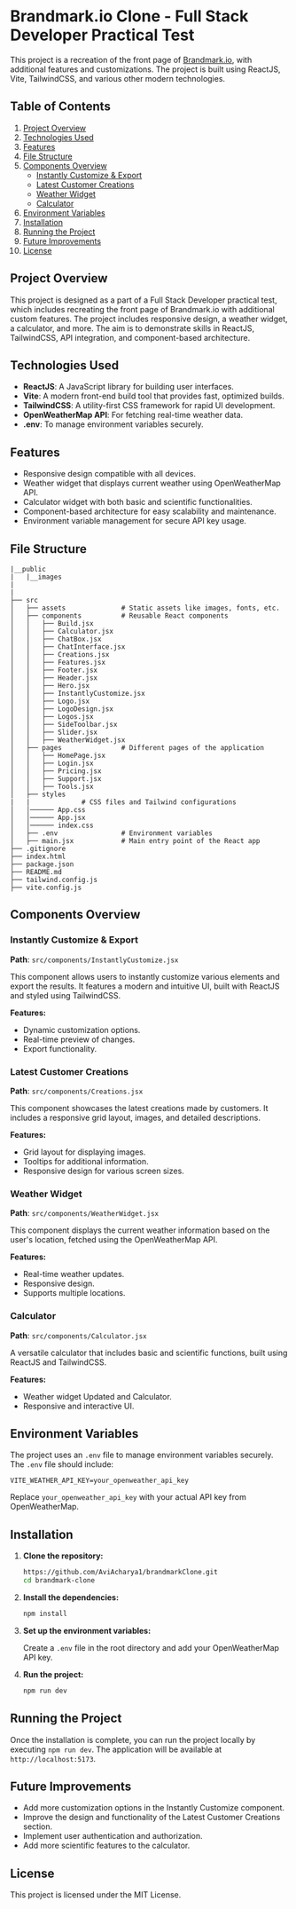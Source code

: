 # Brandmark.io Clone - Full Stack Developer Practical Test

This project is a recreation of the front page of [Brandmark.io](https://brandmark.io/), with additional features and customizations. The project is built using ReactJS, Vite, TailwindCSS, and various other modern technologies. 

## Table of Contents

1. [Project Overview](#project-overview)
2. [Technologies Used](#technologies-used)
3. [Features](#features)
4. [File Structure](#file-structure)
5. [Components Overview](#components-overview)
    - [Instantly Customize & Export](#instantly-customize-export)
    - [Latest Customer Creations](#latest-customer-creations)
    - [Weather Widget](#weather-widget)
    - [Calculator](#calculator)
6. [Environment Variables](#environment-variables)
7. [Installation](#installation)
8. [Running the Project](#running-the-project)
9. [Future Improvements](#future-improvements)
10. [License](#license)

## Project Overview

This project is designed as a part of a Full Stack Developer practical test, which includes recreating the front page of Brandmark.io with additional custom features. The project includes responsive design, a weather widget, a calculator, and more. The aim is to demonstrate skills in ReactJS, TailwindCSS, API integration, and component-based architecture.

## Technologies Used

- **ReactJS**: A JavaScript library for building user interfaces.
- **Vite**: A modern front-end build tool that provides fast, optimized builds.
- **TailwindCSS**: A utility-first CSS framework for rapid UI development.
- **OpenWeatherMap API**: For fetching real-time weather data.
- **.env**: To manage environment variables securely.

## Features

- Responsive design compatible with all devices.
- Weather widget that displays current weather using OpenWeatherMap API.
- Calculator widget with both basic and scientific functionalities.
- Component-based architecture for easy scalability and maintenance.
- Environment variable management for secure API key usage.

## File Structure

```
|__public
|   |__images
|   
|
├── src
│   ├── assets              # Static assets like images, fonts, etc.
│   ├── components          # Reusable React components
│   │   ├── Build.jsx
│   │   ├── Calculator.jsx
│   │   ├── ChatBox.jsx
│   │   ├── ChatInterface.jsx
│   │   ├── Creations.jsx
│   │   ├── Features.jsx
│   │   ├── Footer.jsx
│   │   ├── Header.jsx
│   │   ├── Hero.jsx
│   │   ├── InstantlyCustomize.jsx
│   │   ├── Logo.jsx
│   │   ├── LogoDesign.jsx
│   │   ├── Logos.jsx
│   │   ├── SideToolbar.jsx
│   │   ├── Slider.jsx
│   │   ├── WeatherWidget.jsx
│   ├── pages               # Different pages of the application
│   │   ├── HomePage.jsx
│   │   ├── Login.jsx
│   │   ├── Pricing.jsx
│   │   ├── Support.jsx
│   │   ├── Tools.jsx
│   ├── styles 
|   |             # CSS files and Tailwind configurations
│   │────── App.css
│   │────── App.jsx
│   │────── index.css
│   ├── .env                # Environment variables
│   ├── main.jsx            # Main entry point of the React app
├── .gitignore
├── index.html
├── package.json
├── README.md
├── tailwind.config.js
├── vite.config.js
```

## Components Overview

### Instantly Customize & Export

**Path**: `src/components/InstantlyCustomize.jsx`

This component allows users to instantly customize various elements and export the results. It features a modern and intuitive UI, built with ReactJS and styled using TailwindCSS.

**Features:**
- Dynamic customization options.
- Real-time preview of changes.
- Export functionality.

### Latest Customer Creations

**Path**: `src/components/Creations.jsx`

This component showcases the latest creations made by customers. It includes a responsive grid layout, images, and detailed descriptions.

**Features:**
- Grid layout for displaying images.
- Tooltips for additional information.
- Responsive design for various screen sizes.

### Weather Widget

**Path**: `src/components/WeatherWidget.jsx`

This component displays the current weather information based on the user's location, fetched using the OpenWeatherMap API.

**Features:**
- Real-time weather updates.
- Responsive design.
- Supports multiple locations.

### Calculator

**Path**: `src/components/Calculator.jsx`

A versatile calculator that includes basic and scientific functions, built using ReactJS and TailwindCSS.

**Features:**
- Weather widget Updated and Calculator.
- Responsive and interactive UI.

## Environment Variables

The project uses an `.env` file to manage environment variables securely. The `.env` file should include:

```
VITE_WEATHER_API_KEY=your_openweather_api_key
```

Replace `your_openweather_api_key` with your actual API key from OpenWeatherMap.

## Installation

1. **Clone the repository:**

    ```bash
    https://github.com/AviAcharya1/brandmarkClone.git
    cd brandmark-clone
    ```

2. **Install the dependencies:**

    ```bash
    npm install
    ```

3. **Set up the environment variables:**

   Create a `.env` file in the root directory and add your OpenWeatherMap API key.

4. **Run the project:**

    ```bash
    npm run dev
    ```

## Running the Project

Once the installation is complete, you can run the project locally by executing `npm run dev`. The application will be available at `http://localhost:5173`.

## Future Improvements

- Add more customization options in the Instantly Customize component.
- Improve the design and functionality of the Latest Customer Creations section.
- Implement user authentication and authorization.
- Add more scientific features to the calculator.

## License

This project is licensed under the MIT License.
